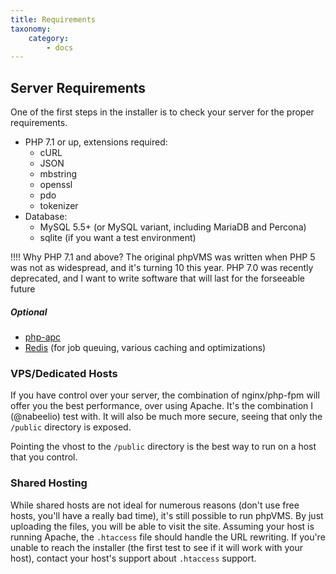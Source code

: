 ```yaml
---
title: Requirements
taxonomy:
    category:
        - docs
---
```


## Server Requirements

One of the first steps in the installer is to check your server for the proper requirements.

- PHP 7.1 or up, extensions required:
  - cURL
  - JSON
  - mbstring
  - openssl
  - pdo
  - tokenizer
- Database:
  - MySQL 5.5+ (or MySQL variant, including MariaDB and Percona)
  - sqlite (if you want a test environment)

!!!! Why PHP 7.1 and above? The original phpVMS was written when PHP 5 was not as widespread, and it's turning 10 this year. PHP 7.0 was recently deprecated, and I want to write software that will last for the forseeable future

##### Optional

- [php-apc](http://php.net/manual/en/book.apc.php)
- [Redis](https://redis.io) (for job queuing, various caching and optimizations)

### VPS/Dedicated Hosts

If you have control over your server, the combination of nginx/php-fpm will offer you
the best performance, over using Apache. It's the combination I (@nabeelio) test with.
It will also be much more secure, seeing that only the `/public` directory is exposed.

Pointing the vhost to the `/public` directory is the best way to run on a host that you
control.

### Shared Hosting

While shared hosts are not ideal for numerous reasons (don't use free hosts, you'll have
a really bad time), it's still possible to run phpVMS. By just uploading the files, you
will be able to visit the site. Assuming your host is running Apache, the `.htaccess` file
should handle the URL rewriting. If you're unable to reach the installer (the first test
to see if it will work with your host), contact your host's support about `.htaccess`
support.